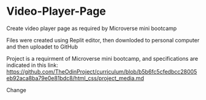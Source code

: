 # Video-Player-Page
Create video player page as required by Microverse mini bootcamp

Files were created using Replit editor, then downloded to personal computer and then uploadet to GitHub

Project is a requirment of Microverse mini bootcamp, and specifications are indicated in this link:
https://github.com/TheOdinProject/curriculum/blob/b5b6fc5cfedbcc28005eb92aca8ba79e0e81bdc8/html_css/project_media.md

Change